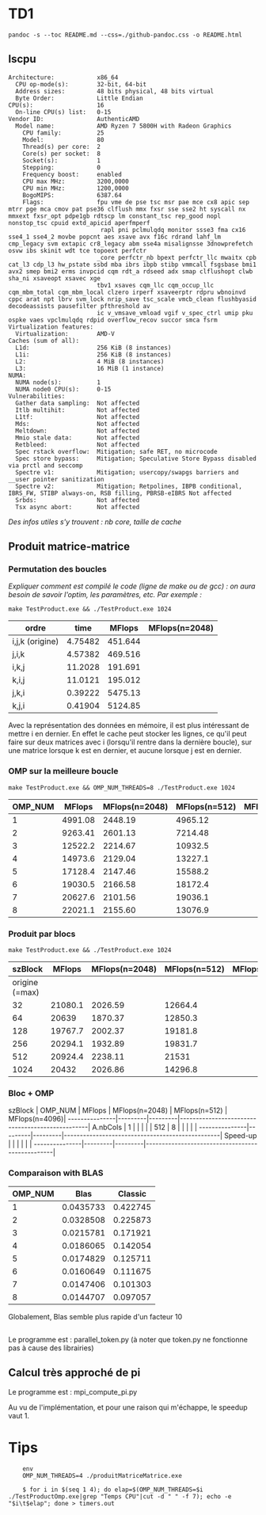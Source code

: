 
# TD1

`pandoc -s --toc README.md --css=./github-pandoc.css -o README.html`





## lscpu

```
Architecture:            x86_64
  CPU op-mode(s):        32-bit, 64-bit
  Address sizes:         48 bits physical, 48 bits virtual
  Byte Order:            Little Endian
CPU(s):                  16
  On-line CPU(s) list:   0-15
Vendor ID:               AuthenticAMD
  Model name:            AMD Ryzen 7 5800H with Radeon Graphics
    CPU family:          25
    Model:               80
    Thread(s) per core:  2
    Core(s) per socket:  8
    Socket(s):           1
    Stepping:            0
    Frequency boost:     enabled
    CPU max MHz:         3200,0000
    CPU min MHz:         1200,0000
    BogoMIPS:            6387.64
    Flags:               fpu vme de pse tsc msr pae mce cx8 apic sep mtrr pge mca cmov pat pse36 clflush mmx fxsr sse sse2 ht syscall nx mmxext fxsr_opt pdpe1gb rdtscp lm constant_tsc rep_good nopl nonstop_tsc cpuid extd_apicid aperfmperf
                          rapl pni pclmulqdq monitor ssse3 fma cx16 sse4_1 sse4_2 movbe popcnt aes xsave avx f16c rdrand lahf_lm cmp_legacy svm extapic cr8_legacy abm sse4a misalignsse 3dnowprefetch osvw ibs skinit wdt tce topoext perfctr
                         _core perfctr_nb bpext perfctr_llc mwaitx cpb cat_l3 cdp_l3 hw_pstate ssbd mba ibrs ibpb stibp vmmcall fsgsbase bmi1 avx2 smep bmi2 erms invpcid cqm rdt_a rdseed adx smap clflushopt clwb sha_ni xsaveopt xsavec xge
                         tbv1 xsaves cqm_llc cqm_occup_llc cqm_mbm_total cqm_mbm_local clzero irperf xsaveerptr rdpru wbnoinvd cppc arat npt lbrv svm_lock nrip_save tsc_scale vmcb_clean flushbyasid decodeassists pausefilter pfthreshold av
                         ic v_vmsave_vmload vgif v_spec_ctrl umip pku ospke vaes vpclmulqdq rdpid overflow_recov succor smca fsrm
Virtualization features: 
  Virtualization:        AMD-V
Caches (sum of all):     
  L1d:                   256 KiB (8 instances)
  L1i:                   256 KiB (8 instances)
  L2:                    4 MiB (8 instances)
  L3:                    16 MiB (1 instance)
NUMA:                    
  NUMA node(s):          1
  NUMA node0 CPU(s):     0-15
Vulnerabilities:         
  Gather data sampling:  Not affected
  Itlb multihit:         Not affected
  L1tf:                  Not affected
  Mds:                   Not affected
  Meltdown:              Not affected
  Mmio stale data:       Not affected
  Retbleed:              Not affected
  Spec rstack overflow:  Mitigation; safe RET, no microcode
  Spec store bypass:     Mitigation; Speculative Store Bypass disabled via prctl and seccomp
  Spectre v1:            Mitigation; usercopy/swapgs barriers and __user pointer sanitization
  Spectre v2:            Mitigation; Retpolines, IBPB conditional, IBRS_FW, STIBP always-on, RSB filling, PBRSB-eIBRS Not affected
  Srbds:                 Not affected
  Tsx async abort:       Not affected
```

*Des infos utiles s'y trouvent : nb core, taille de cache*



## Produit matrice-matrice



### Permutation des boucles

*Expliquer comment est compilé le code (ligne de make ou de gcc) : on aura besoin de savoir l'optim, les paramètres, etc. Par exemple :*

`make TestProduct.exe && ./TestProduct.exe 1024`


  ordre           | time    | MFlops  | MFlops(n=2048) 
------------------|---------|---------|----------------
i,j,k (origine)   | 4.75482 | 451.644 |                
j,i,k             | 4.57382 | 469.516 |    
i,k,j             | 11.2028 | 191.691 |    
k,i,j             | 11.0121 | 195.012 |    
j,k,i             | 0.39222 | 5475.13 |    
k,j,i             | 0.41904 | 5124.85 |    


Avec la représentation des données en mémoire, il est plus intéressant de mettre i en dernier. En effet le cache peut stocker les lignes, ce qu'il peut faire sur deux matrices avec i (lorsqu'il rentre dans la dernière boucle), sur une matrice lorsque k est en dernier, et aucune lorsque j est en dernier.



### OMP sur la meilleure boucle 

`make TestProduct.exe && OMP_NUM_THREADS=8 ./TestProduct.exe 1024`

  OMP_NUM         | MFlops  | MFlops(n=2048) | MFlops(n=512)  | MFlops(n=4096)
------------------|---------|----------------|----------------|---------------
1                 | 4991.08 | 2448.19        | 4965.12
2                 | 9263.41 | 2601.13        | 7214.48
3                 | 12522.2 | 2214.67        | 10932.5
4                 | 14973.6 | 2129.04        | 13227.1
5                 | 17128.4 | 2147.46        | 15588.2
6                 | 19030.5 | 2166.58        | 18172.4
7                 | 20627.6 | 2101.56        | 19036.1
8                 | 22021.1 | 2155.60        | 13076.9




### Produit par blocs

`make TestProduct.exe && ./TestProduct.exe 1024`

  szBlock         | MFlops  | MFlops(n=2048) | MFlops(n=512)  | MFlops(n=4096)
------------------|---------|----------------|----------------|---------------
origine (=max)    |  |
32                | 21080.1 | 2026.59        | 12664.4
64                | 20639   | 1870.37        | 12850.3
128               | 19767.7 | 2002.37        | 19181.8
256               | 20294.1 | 1932.89        | 19831.7
512               | 20924.4 | 2238.11        | 21531
1024              | 20432   | 2026.86        | 14296.8




### Bloc + OMP



  szBlock      | OMP_NUM | MFlops  | MFlops(n=2048) | MFlops(n=512)  | MFlops(n=4096)|
---------------|---------|---------|-------------------------------------------------|
A.nbCols       |  1      |         |                |                |               |
512            |  8      |         |                |                |               |
---------------|---------|---------|-------------------------------------------------|
Speed-up       |         |         |                |                |               |
---------------|---------|---------|-------------------------------------------------|



### Comparaison with BLAS

  OMP_NUM  | Blas      | Classic  |
-----------|-----------|----------|
1          | 0.0435733 | 0.422745 |
2          | 0.0328508 | 0.225873 |
3          | 0.0215781 | 0.171921 |
4          | 0.0186065 | 0.142054 |
5          | 0.0174829 | 0.125711 |
6          | 0.0160649 | 0.111675 |
7          | 0.0147406 | 0.101303 |
8          | 0.0144707 | 0.097057 |

Globalement, Blas semble plus rapide d'un facteur 10

## 

Le programme est : parallel_token.py (à noter que token.py ne fonctionne pas à cause des librairies)


## Calcul très approché de pi

Le programme est : mpi_compute_pi.py

Au vu de l'implémentation, et pour une raison qui m'échappe, le speedup vaut 1. 

# Tips 

```
	env 
	OMP_NUM_THREADS=4 ./produitMatriceMatrice.exe
```

```
    $ for i in $(seq 1 4); do elap=$(OMP_NUM_THREADS=$i ./TestProductOmp.exe|grep "Temps CPU"|cut -d " " -f 7); echo -e "$i\t$elap"; done > timers.out
```
